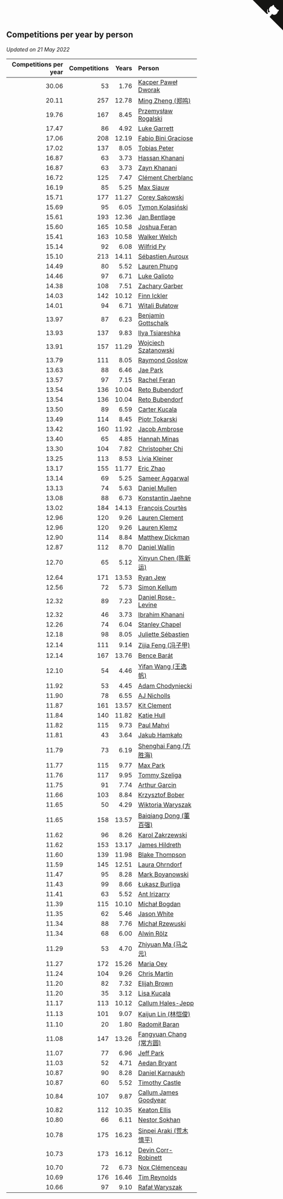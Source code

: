 ## Competitions per year by person

*Updated on 21 May 2022*

| Competitions per year | Competitions | Years | Person |
| ---: | ---: | ---: | :--- |
| 30.06 | 53 | 1.76 | [Kacper Paweł Dworak](https://www.worldcubeassociation.org/persons/2020DWOR01) |
| 20.11 | 257 | 12.78 | [Ming Zheng (郑鸣)](https://www.worldcubeassociation.org/persons/2009ZHEN11) |
| 19.76 | 167 | 8.45 | [Przemysław Rogalski](https://www.worldcubeassociation.org/persons/2013ROGA02) |
| 17.47 | 86 | 4.92 | [Luke Garrett](https://www.worldcubeassociation.org/persons/2017GARR05) |
| 17.06 | 208 | 12.19 | [Fabio Bini Graciose](https://www.worldcubeassociation.org/persons/2010GRAC02) |
| 17.02 | 137 | 8.05 | [Tobias Peter](https://www.worldcubeassociation.org/persons/2014PETE03) |
| 16.87 | 63 | 3.73 | [Hassan Khanani](https://www.worldcubeassociation.org/persons/2018KHAN26) |
| 16.87 | 63 | 3.73 | [Zayn Khanani](https://www.worldcubeassociation.org/persons/2018KHAN28) |
| 16.72 | 125 | 7.47 | [Clément Cherblanc](https://www.worldcubeassociation.org/persons/2014CHER05) |
| 16.19 | 85 | 5.25 | [Max Siauw](https://www.worldcubeassociation.org/persons/2017SIAU02) |
| 15.71 | 177 | 11.27 | [Corey Sakowski](https://www.worldcubeassociation.org/persons/2011SAKO01) |
| 15.69 | 95 | 6.05 | [Tymon Kolasiński](https://www.worldcubeassociation.org/persons/2016KOLA02) |
| 15.61 | 193 | 12.36 | [Jan Bentlage](https://www.worldcubeassociation.org/persons/2010BENT01) |
| 15.60 | 165 | 10.58 | [Joshua Feran](https://www.worldcubeassociation.org/persons/2011FERA01) |
| 15.41 | 163 | 10.58 | [Walker Welch](https://www.worldcubeassociation.org/persons/2011WELC01) |
| 15.14 | 92 | 6.08 | [Wilfrid Py](https://www.worldcubeassociation.org/persons/2016PYWI01) |
| 15.10 | 213 | 14.11 | [Sébastien Auroux](https://www.worldcubeassociation.org/persons/2008AURO01) |
| 14.49 | 80 | 5.52 | [Lauren Phung](https://www.worldcubeassociation.org/persons/2016PHUN02) |
| 14.46 | 97 | 6.71 | [Luke Galioto](https://www.worldcubeassociation.org/persons/2015GALI02) |
| 14.38 | 108 | 7.51 | [Zachary Garber](https://www.worldcubeassociation.org/persons/2014GARB01) |
| 14.03 | 142 | 10.12 | [Finn Ickler](https://www.worldcubeassociation.org/persons/2012ICKL01) |
| 14.01 | 94 | 6.71 | [Witali Bułatow](https://www.worldcubeassociation.org/persons/2015BUAT01) |
| 13.97 | 87 | 6.23 | [Benjamin Gottschalk](https://www.worldcubeassociation.org/persons/2016GOTT01) |
| 13.93 | 137 | 9.83 | [Ilya Tsiareshka](https://www.worldcubeassociation.org/persons/2012TERE01) |
| 13.91 | 157 | 11.29 | [Wojciech Szatanowski](https://www.worldcubeassociation.org/persons/2011SZAT01) |
| 13.79 | 111 | 8.05 | [Raymond Goslow](https://www.worldcubeassociation.org/persons/2014GOSL01) |
| 13.63 | 88 | 6.46 | [Jae Park](https://www.worldcubeassociation.org/persons/2015PARK24) |
| 13.57 | 97 | 7.15 | [Rachel Feran](https://www.worldcubeassociation.org/persons/2015FERA01) |
| 13.54 | 136 | 10.04 | [Reto Bubendorf](https://www.worldcubeassociation.org/persons/2012BUBE01) |
| 13.54 | 136 | 10.04 | [Reto Bubendorf](https://www.worldcubeassociation.org/persons/2012BUBE01) |
| 13.50 | 89 | 6.59 | [Carter Kucala](https://www.worldcubeassociation.org/persons/2015KUCA01) |
| 13.49 | 114 | 8.45 | [Piotr Tokarski](https://www.worldcubeassociation.org/persons/2013TOKA01) |
| 13.42 | 160 | 11.92 | [Jacob Ambrose](https://www.worldcubeassociation.org/persons/2010AMBR01) |
| 13.40 | 65 | 4.85 | [Hannah Minas](https://www.worldcubeassociation.org/persons/2017MINA04) |
| 13.30 | 104 | 7.82 | [Christopher Chi](https://www.worldcubeassociation.org/persons/2014CHIC01) |
| 13.25 | 113 | 8.53 | [Livia Kleiner](https://www.worldcubeassociation.org/persons/2013KLEI03) |
| 13.17 | 155 | 11.77 | [Eric Zhao](https://www.worldcubeassociation.org/persons/2010ZHAO19) |
| 13.14 | 69 | 5.25 | [Sameer Aggarwal](https://www.worldcubeassociation.org/persons/2017AGGA01) |
| 13.13 | 74 | 5.63 | [Daniel Mullen](https://www.worldcubeassociation.org/persons/2016MULL04) |
| 13.08 | 88 | 6.73 | [Konstantin Jaehne](https://www.worldcubeassociation.org/persons/2015JAEH01) |
| 13.02 | 184 | 14.13 | [François Courtès](https://www.worldcubeassociation.org/persons/2008COUR01) |
| 12.96 | 120 | 9.26 | [Lauren Clement](https://www.worldcubeassociation.org/persons/2013KLEM01) |
| 12.96 | 120 | 9.26 | [Lauren Klemz](https://www.worldcubeassociation.org/persons/2013KLEM01) |
| 12.90 | 114 | 8.84 | [Matthew Dickman](https://www.worldcubeassociation.org/persons/2013DICK01) |
| 12.87 | 112 | 8.70 | [Daniel Wallin](https://www.worldcubeassociation.org/persons/2013WALL03) |
| 12.70 | 65 | 5.12 | [Xinyun Chen (陈新运)](https://www.worldcubeassociation.org/persons/2017CHEN36) |
| 12.64 | 171 | 13.53 | [Ryan Jew](https://www.worldcubeassociation.org/persons/2008JEWR01) |
| 12.56 | 72 | 5.73 | [Simon Kellum](https://www.worldcubeassociation.org/persons/2016KELL12) |
| 12.32 | 89 | 7.23 | [Daniel Rose-Levine](https://www.worldcubeassociation.org/persons/2015ROSE01) |
| 12.32 | 46 | 3.73 | [Ibrahim Khanani](https://www.worldcubeassociation.org/persons/2018KHAN27) |
| 12.26 | 74 | 6.04 | [Stanley Chapel](https://www.worldcubeassociation.org/persons/2016CHAP04) |
| 12.18 | 98 | 8.05 | [Juliette Sébastien](https://www.worldcubeassociation.org/persons/2014SEBA01) |
| 12.14 | 111 | 9.14 | [Zijia Feng (冯子甲)](https://www.worldcubeassociation.org/persons/2013FENG02) |
| 12.14 | 167 | 13.76 | [Bence Barát](https://www.worldcubeassociation.org/persons/2008BARA01) |
| 12.10 | 54 | 4.46 | [Yifan Wang (王逸帆)](https://www.worldcubeassociation.org/persons/2017WANY29) |
| 11.92 | 53 | 4.45 | [Adam Chodyniecki](https://www.worldcubeassociation.org/persons/2017CHOD02) |
| 11.90 | 78 | 6.55 | [AJ Nicholls](https://www.worldcubeassociation.org/persons/2015NICH04) |
| 11.87 | 161 | 13.57 | [Kit Clement](https://www.worldcubeassociation.org/persons/2008CLEM01) |
| 11.84 | 140 | 11.82 | [Katie Hull](https://www.worldcubeassociation.org/persons/2010HULL01) |
| 11.82 | 115 | 9.73 | [Paul Mahvi](https://www.worldcubeassociation.org/persons/2012MAHV01) |
| 11.81 | 43 | 3.64 | [Jakub Hamkało](https://www.worldcubeassociation.org/persons/2018HAMK01) |
| 11.79 | 73 | 6.19 | [Shenghai Fang (方胜海)](https://www.worldcubeassociation.org/persons/2016FANG01) |
| 11.77 | 115 | 9.77 | [Max Park](https://www.worldcubeassociation.org/persons/2012PARK03) |
| 11.76 | 117 | 9.95 | [Tommy Szeliga](https://www.worldcubeassociation.org/persons/2012SZEL01) |
| 11.75 | 91 | 7.74 | [Arthur Garcin](https://www.worldcubeassociation.org/persons/2014GARC27) |
| 11.66 | 103 | 8.84 | [Krzysztof Bober](https://www.worldcubeassociation.org/persons/2013BOBE01) |
| 11.65 | 50 | 4.29 | [Wiktoria Waryszak](https://www.worldcubeassociation.org/persons/2018WARY01) |
| 11.65 | 158 | 13.57 | [Baiqiang Dong (董百强)](https://www.worldcubeassociation.org/persons/2008DONG06) |
| 11.62 | 96 | 8.26 | [Karol Zakrzewski](https://www.worldcubeassociation.org/persons/2014ZAKR01) |
| 11.62 | 153 | 13.17 | [James Hildreth](https://www.worldcubeassociation.org/persons/2009HILD01) |
| 11.60 | 139 | 11.98 | [Blake Thompson](https://www.worldcubeassociation.org/persons/2010THOM03) |
| 11.59 | 145 | 12.51 | [Laura Ohrndorf](https://www.worldcubeassociation.org/persons/2009OHRN01) |
| 11.47 | 95 | 8.28 | [Mark Boyanowski](https://www.worldcubeassociation.org/persons/2014BOYA01) |
| 11.43 | 99 | 8.66 | [Łukasz Burliga](https://www.worldcubeassociation.org/persons/2013BURL01) |
| 11.41 | 63 | 5.52 | [Ant Irizarry](https://www.worldcubeassociation.org/persons/2016IRIZ02) |
| 11.39 | 115 | 10.10 | [Michał Bogdan](https://www.worldcubeassociation.org/persons/2012BOGD01) |
| 11.35 | 62 | 5.46 | [Jason White](https://www.worldcubeassociation.org/persons/2016WHIT16) |
| 11.34 | 88 | 7.76 | [Michał Rzewuski](https://www.worldcubeassociation.org/persons/2014RZEW01) |
| 11.34 | 68 | 6.00 | [Alwin Rölz](https://www.worldcubeassociation.org/persons/2016ROLZ01) |
| 11.29 | 53 | 4.70 | [Zhiyuan Ma (马之元)](https://www.worldcubeassociation.org/persons/2017MAZH04) |
| 11.27 | 172 | 15.26 | [Maria Oey](https://www.worldcubeassociation.org/persons/2007OEYM01) |
| 11.24 | 104 | 9.26 | [Chris Martin](https://www.worldcubeassociation.org/persons/2013MART03) |
| 11.20 | 82 | 7.32 | [Elijah Brown](https://www.worldcubeassociation.org/persons/2015BROW03) |
| 11.20 | 35 | 3.12 | [Lisa Kucala](https://www.worldcubeassociation.org/persons/2019KUCA01) |
| 11.17 | 113 | 10.12 | [Callum Hales-Jepp](https://www.worldcubeassociation.org/persons/2012HALE01) |
| 11.13 | 101 | 9.07 | [Kaijun Lin (林恺俊)](https://www.worldcubeassociation.org/persons/2013LINK01) |
| 11.10 | 20 | 1.80 | [Radomił Baran](https://www.worldcubeassociation.org/persons/2020BARA02) |
| 11.08 | 147 | 13.26 | [Fangyuan Chang (常方圆)](https://www.worldcubeassociation.org/persons/2009CHAN04) |
| 11.07 | 77 | 6.96 | [Jeff Park](https://www.worldcubeassociation.org/persons/2015PARK08) |
| 11.03 | 52 | 4.71 | [Aedan Bryant](https://www.worldcubeassociation.org/persons/2017BRYA06) |
| 10.87 | 90 | 8.28 | [Daniel Karnaukh](https://www.worldcubeassociation.org/persons/2014KARN02) |
| 10.87 | 60 | 5.52 | [Timothy Castle](https://www.worldcubeassociation.org/persons/2016CAST48) |
| 10.84 | 107 | 9.87 | [Callum James Goodyear](https://www.worldcubeassociation.org/persons/2012GOOD02) |
| 10.82 | 112 | 10.35 | [Keaton Ellis](https://www.worldcubeassociation.org/persons/2012ELLI01) |
| 10.80 | 66 | 6.11 | [Nestor Sokhan](https://www.worldcubeassociation.org/persons/2016SOKH01) |
| 10.78 | 175 | 16.23 | [Sinpei Araki (荒木慎平)](https://www.worldcubeassociation.org/persons/2006ARAK01) |
| 10.73 | 173 | 16.12 | [Devin Corr-Robinett](https://www.worldcubeassociation.org/persons/2006CORR01) |
| 10.70 | 72 | 6.73 | [Nox Clémenceau](https://www.worldcubeassociation.org/persons/2015CLEM03) |
| 10.69 | 176 | 16.46 | [Tim Reynolds](https://www.worldcubeassociation.org/persons/2005REYN01) |
| 10.66 | 97 | 9.10 | [Rafał Waryszak](https://www.worldcubeassociation.org/persons/2013WARY01) |


<a href="https://github.com/JustinTimeCuber/wca_statistics" class="github-corner" aria-label="View source on Github"><svg width="80" height="80" viewBox="0 0 250 250" style="fill:#151513; color:#fff; position: absolute; top: 0; border: 0; right: 0;" aria-hidden="true"><path d="M0,0 L115,115 L130,115 L142,142 L250,250 L250,0 Z"></path><path d="M128.3,109.0 C113.8,99.7 119.0,89.6 119.0,89.6 C122.0,82.7 120.5,78.6 120.5,78.6 C119.2,72.0 123.4,76.3 123.4,76.3 C127.3,80.9 125.5,87.3 125.5,87.3 C122.9,97.6 130.6,101.9 134.4,103.2" fill="currentColor" style="transform-origin: 130px 106px;" class="octo-arm"></path><path d="M115.0,115.0 C114.9,115.1 118.7,116.5 119.8,115.4 L133.7,101.6 C136.9,99.2 139.9,98.4 142.2,98.6 C133.8,88.0 127.5,74.4 143.8,58.0 C148.5,53.4 154.0,51.2 159.7,51.0 C160.3,49.4 163.2,43.6 171.4,40.1 C171.4,40.1 176.1,42.5 178.8,56.2 C183.1,58.6 187.2,61.8 190.9,65.4 C194.5,69.0 197.7,73.2 200.1,77.6 C213.8,80.2 216.3,84.9 216.3,84.9 C212.7,93.1 206.9,96.0 205.4,96.6 C205.1,102.4 203.0,107.8 198.3,112.5 C181.9,128.9 168.3,122.5 157.7,114.1 C157.9,116.9 156.7,120.9 152.7,124.9 L141.0,136.5 C139.8,137.7 141.6,141.9 141.8,141.8 Z" fill="currentColor" class="octo-body"></path></svg></a><style>.github-corner:hover .octo-arm{animation:octocat-wave 560ms ease-in-out}@keyframes octocat-wave{0%,100%{transform:rotate(0)}20%,60%{transform:rotate(-25deg)}40%,80%{transform:rotate(10deg)}}@media (max-width:500px){.github-corner:hover .octo-arm{animation:none}.github-corner .octo-arm{animation:octocat-wave 560ms ease-in-out}}</style>
